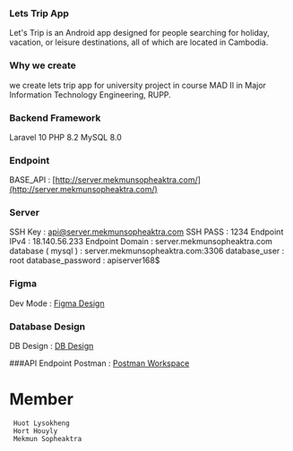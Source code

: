### Lets Trip App
Let's Trip is an Android app designed for people searching for holiday, vacation, or leisure destinations, all of which are located in Cambodia.

### Why we create
we create lets trip app for university project in course MAD II in Major Information Technology Engineering, RUPP.
### Backend Framework
Laravel 10
PHP 8.2
MySQL 8.0

### Endpoint
BASE_API         :  [http://server.mekmunsopheaktra.com/](http://server.mekmunsopheaktra.com/)

### Server
SSH Key              : api@server.mekmunsopheaktra.com
SSH PASS             : 1234
Endpoint IPv4        : 18.140.56.233
Endpoint Domain      : server.mekmunsopheaktra.com
database ( mysql )   : server.mekmunsopheaktra.com:3306
database_user        : root
database_password    : apiserver168$

### Figma
Dev Mode : [Figma Design](https://www.figma.com/file/VYio3J2K5H0KLJ2pfY693E/UIUX?node-id=58%3A879&mode=dev)

### Database Design
DB Design : [DB Design](https://dbdiagram.io/d/Let-Trip-DB-65361b91ffbf5169f03c5595)

###API Endpoint
Postman : [Postman Workspace](https://app.getpostman.com/join-team?invite_code=9438980325a86d3d240d7cf9862855a4&target_code=384c8d55eb05502437c14f8b18383cfc)
# Member
```
 Huot Lysokheng
 Hort Houyly
 Mekmun Sopheaktra
```
